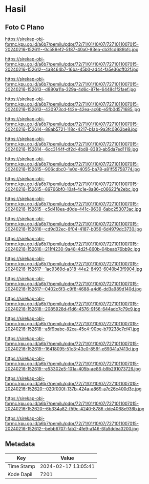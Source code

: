 # Hasil

## Foto C Plano

https://sirekap-obj-formc.kpu.go.id/a6b7/pemilu/pdpr/72/71/01/10/07/7271011007015-20240216-152611--0c589ef2-5187-40a0-83ea-cb31cd689bfc.jpg

https://sirekap-obj-formc.kpu.go.id/a6b7/pemilu/pdpr/72/71/01/10/07/7271011007015-20240216-152612--4a8464b7-16ba-45b0-ad44-fa5e36cff02f.jpg

https://sirekap-obj-formc.kpu.go.id/a6b7/pemilu/pdpr/72/71/01/10/07/7271011007015-20240216-152613--d880a11a-329a-4d6c-87fe-6448c1f2faef.jpg

https://sirekap-obj-formc.kpu.go.id/a6b7/pemilu/pdpr/72/71/01/10/07/7271011007015-20240216-152613--430973cd-f42e-42ea-ac6b-e5fb0d571685.jpg

https://sirekap-obj-formc.kpu.go.id/a6b7/pemilu/pdpr/72/71/01/10/07/7271011007015-20240216-152614--88ab5721-118c-4217-b1ab-9a3fc0863be8.jpg

https://sirekap-obj-formc.kpu.go.id/a6b7/pemilu/pdpr/72/71/01/10/07/7271011007015-20240216-152614--6cc3144f-df2d-4bd8-8383-ab5da7ed1119.jpg

https://sirekap-obj-formc.kpu.go.id/a6b7/pemilu/pdpr/72/71/01/10/07/7271011007015-20240216-152615--906cdbc0-1e0d-4055-ba78-a81f55758774.jpg

https://sirekap-obj-formc.kpu.go.id/a6b7/pemilu/pdpr/72/71/01/10/07/7271011007015-20240216-152615--89766bf0-10af-4c1e-8a86-c06623fe2ebc.jpg

https://sirekap-obj-formc.kpu.go.id/a6b7/pemilu/pdpr/72/71/01/10/07/7271011007015-20240216-152615--c5d418ea-d0de-441c-9639-6abc253073ac.jpg

https://sirekap-obj-formc.kpu.go.id/a6b7/pemilu/pdpr/72/71/01/10/07/7271011007015-20240216-152616--cd9d32ec-6f04-4187-b059-6d4979dc3730.jpg

https://sirekap-obj-formc.kpu.go.id/a6b7/pemilu/pdpr/72/71/01/10/07/7271011007015-20240216-152616--211f4230-9a48-4d2f-860b-04beab76bb9c.jpg

https://sirekap-obj-formc.kpu.go.id/a6b7/pemilu/pdpr/72/71/01/10/07/7271011007015-20240216-152617--1ac9369d-a318-44e2-8493-6040b43f9904.jpg

https://sirekap-obj-formc.kpu.go.id/a6b7/pemilu/pdpr/72/71/01/10/07/7271011007015-20240216-152617--0402c6f3-c9f8-4688-a4d6-dd3a989d140d.jpg

https://sirekap-obj-formc.kpu.go.id/a6b7/pemilu/pdpr/72/71/01/10/07/7271011007015-20240216-152618--2085928d-f1d6-4576-9156-644adc7c79c9.jpg

https://sirekap-obj-formc.kpu.go.id/a6b7/pemilu/pdpr/72/71/01/10/07/7271011007015-20240216-152618--a5f9babc-82ca-45c4-90be-b79238c7cf41.jpg

https://sirekap-obj-formc.kpu.go.id/a6b7/pemilu/pdpr/72/71/01/10/07/7271011007015-20240216-152619--16418095-51c3-43e0-856f-e69341a7413d.jpg

https://sirekap-obj-formc.kpu.go.id/a6b7/pemilu/pdpr/72/71/01/10/07/7271011007015-20240216-152619--e53302e5-101a-405b-ae86-b9b291073726.jpg

https://sirekap-obj-formc.kpu.go.id/a6b7/pemilu/pdpr/72/71/01/10/07/7271011007015-20240216-152620--020f000f-137b-424a-a869-a7c26c400d3c.jpg

https://sirekap-obj-formc.kpu.go.id/a6b7/pemilu/pdpr/72/71/01/10/07/7271011007015-20240216-152620--6b334a82-f59c-4240-8786-dde4068e936b.jpg

https://sirekap-obj-formc.kpu.go.id/a6b7/pemilu/pdpr/72/71/01/10/07/7271011007015-20240216-152612--bebb6707-fab2-4fe9-a146-6fa5ddea3200.jpg


## Metadata

| Key        | Value               |
| ---------- | ------------------- |
| Time Stamp | 2024-02-17 13:05:41 |
| Kode Dapil | 7201                |



